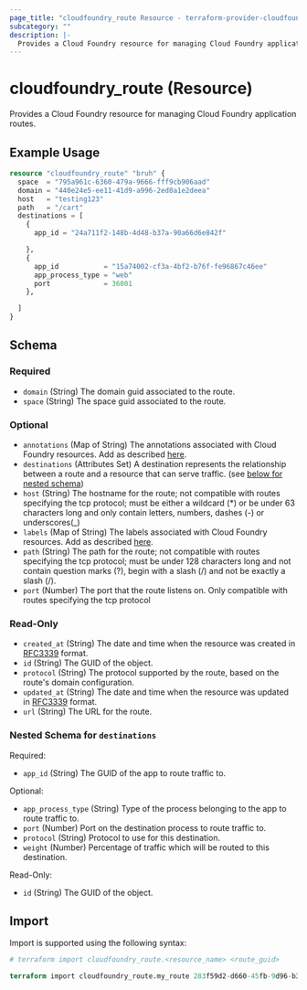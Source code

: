 ```yaml
---
page_title: "cloudfoundry_route Resource - terraform-provider-cloudfoundry"
subcategory: ""
description: |-
  Provides a Cloud Foundry resource for managing Cloud Foundry application routes.
---
```


# cloudfoundry_route (Resource)

Provides a Cloud Foundry resource for managing Cloud Foundry application routes.

## Example Usage

```terraform
resource "cloudfoundry_route" "bruh" {
  space  = "795a961c-6360-479a-9666-fff9cb906aad"
  domain = "440e24e5-ee11-41d9-a996-2ed0a1e2deea"
  host   = "testing123"
  path   = "/cart"
  destinations = [
    {
      app_id = "24a711f2-148b-4d48-b37a-90a66d6e842f"

    },
    {
      app_id           = "15a74002-cf3a-4bf2-b76f-fe96867c46ee"
      app_process_type = "web"
      port             = 36001
    },

  ]
}
```

<!-- schema generated by tfplugindocs -->
## Schema

### Required

- `domain` (String) The domain guid associated to the route.
- `space` (String) The space guid associated to the route.

### Optional

- `annotations` (Map of String) The annotations associated with Cloud Foundry resources. Add as described [here](https://docs.cloudfoundry.org/adminguide/metadata.html#-view-metadata-for-an-object).
- `destinations` (Attributes Set) A destination represents the relationship between a route and a resource that can serve traffic. (see [below for nested schema](#nestedatt--destinations))
- `host` (String) The hostname for the route; not compatible with routes specifying the tcp protocol; must be either a wildcard (*) or be under 63 characters long and only contain letters, numbers, dashes (-) or underscores(_)
- `labels` (Map of String) The labels associated with Cloud Foundry resources. Add as described [here](https://docs.cloudfoundry.org/adminguide/metadata.html#-view-metadata-for-an-object).
- `path` (String) The path for the route; not compatible with routes specifying the tcp protocol; must be under 128 characters long and not contain question marks (?), begin with a slash (/) and not be exactly a slash (/).
- `port` (Number) The port that the route listens on. Only compatible with routes specifying the tcp protocol

### Read-Only

- `created_at` (String) The date and time when the resource was created in [RFC3339](https://www.ietf.org/rfc/rfc3339.txt) format.
- `id` (String) The GUID of the object.
- `protocol` (String) The protocol supported by the route, based on the route's domain configuration.
- `updated_at` (String) The date and time when the resource was updated in [RFC3339](https://www.ietf.org/rfc/rfc3339.txt) format.
- `url` (String) The URL for the route.

<a id="nestedatt--destinations"></a>
### Nested Schema for `destinations`

Required:

- `app_id` (String) The GUID of the app to route traffic to.

Optional:

- `app_process_type` (String) Type of the process belonging to the app to route traffic to.
- `port` (Number) Port on the destination process to route traffic to.
- `protocol` (String) Protocol to use for this destination.
- `weight` (Number) Percentage of traffic which will be routed to this destination.

Read-Only:

- `id` (String) The GUID of the object.

## Import

Import is supported using the following syntax:

```terraform
# terraform import cloudfoundry_route.<resource_name> <route_guid>

terraform import cloudfoundry_route.my_route 283f59d2-d660-45fb-9d96-b3e1aa92cfc7
```